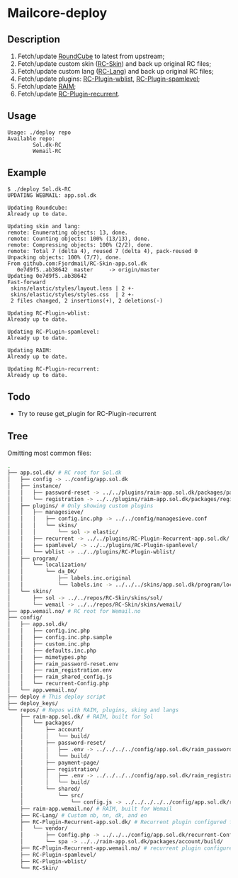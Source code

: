 # Mailcore-deploy

## Description

1. Fetch/update [RoundCube](https://github.com/roundcube/roundcubemail/releases/tag/1.4.11) to latest from upstream;
2. Fetch/update custom skin ([RC-Skin](https://github.com/Fjordmail/RC-Skin)) and back up original RC files;
2. Fetch/update custom lang ([RC-Lang](https://github.com/Fjordmail/RC-Lang)) and back up original RC files;
3. Fetch/update plugins: [RC-Plugin-wblist](https://github.com/Fjordmail/RC-Plugin-wblist), [RC-Plugin-spamlevel](https://github.com/Fjordmail/RC-Plugin-spamlevel);
4. Fetch/update [RAIM](https://github.com/Fjordmail/RAIM);
5. Fetch/update [RC-Plugin-recurrent](https://github.com/Fjordmail/RC-Plugin-recurrent).


## Usage

```console
Usage: ./deploy repo
Available repo:
        Sol.dk-RC
        Wemail-RC
```

## Example

```console
$ ./deploy Sol.dk-RC
UPDATING WEBMAIL: app.sol.dk

Updating Roundcube:
Already up to date.

Updating skin and lang:
remote: Enumerating objects: 13, done.
remote: Counting objects: 100% (13/13), done.
remote: Compressing objects: 100% (2/2), done.
remote: Total 7 (delta 4), reused 7 (delta 4), pack-reused 0
Unpacking objects: 100% (7/7), done.
From github.com:Fjordmail/RC-Skin-app.sol.dk
   0e7d9f5..ab38642  master     -> origin/master
Updating 0e7d9f5..ab38642
Fast-forward
 skins/elastic/styles/layout.less | 2 +-
 skins/elastic/styles/styles.css  | 2 +-
 2 files changed, 2 insertions(+), 2 deletions(-)

Updating RC-Plugin-wblist:
Already up to date.

Updating RC-Plugin-spamlevel:
Already up to date.

Updating RAIM:
Already up to date.

Updating RC-Plugin-recurrent:
Already up to date.
```

## Todo

* Try to reuse get_plugin for RC-Plugin-recurrent

## Tree

Omitting most common files:

```bash
.
├── app.sol.dk/ # RC root for Sol.dk
│   ├── config -> ../config/app.sol.dk
│   ├── instance/
│   │   ├── password-reset -> ../../plugins/raim-app.sol.dk/packages/password-reset/build/
│   │   └── registration -> ../../plugins/raim-app.sol.dk/packages/registration/build/
│   ├── plugins/ # Only showing custom plugins
│   │   ├── managesieve/
│   │   │   ├── config.inc.php -> ../../config/managesieve.conf
│   │   │   └── skins/
│   │   │       └── sol -> elastic/
│   │   ├── recurrent -> ../../plugins/RC-Plugin-Recurrent-app.sol.dk/
│   │   ├── spamlevel/ -> ../../plugins/RC-Plugin-spamlevel/
│   │   └── wblist -> ../../plugins/RC-Plugin-wblist/
│   ├── program/
│   │   └── localization/
│   │       └── da_DK/
│   │           ├── labels.inc.original
│   │           └── labels.inc -> ../../../skins/app.sol.dk/program/localization/da_DK/labels.inc
│   └── skins/
│       ├── sol -> ../../repos/RC-Skin/skins/sol/
│       └── wemail -> ../../repos/RC-Skin/skins/wemail/
├── app.wemail.no/ # RC root for Wemail.no
├── config/
│   ├── app.sol.dk/
│   │   ├── config.inc.php
│   │   ├── config.inc.php.sample
│   │   ├── custom.inc.php
│   │   ├── defaults.inc.php
│   │   ├── mimetypes.php
│   │   ├── raim_password-reset.env
│   │   ├── raim_registration.env
│   │   ├── raim_shared_config.js
│   │   └── recurrent-Config.php
│   └── app.wemail.no/
├── deploy # This deploy script
├── deploy_keys/
└── repos/ # Repos with RAIM, plugins, sking and langs
    ├── raim-app.sol.dk/ # RAIM, built for Sol
    │   └── packages/
    │       ├── account/
    │       │   └── build/
    │       ├── password-reset/
    │       │   ├── .env -> ../../../../config/app.sol.dk/raim_password-reset.env
    │       │   └── build/
    │       ├── payment-page/
    │       ├── registration/
    │       │   ├── .env -> ../../../../config/app.sol.dk/raim_registration.env
    │       │   └── build/
    │       └── shared/
    │           └── src/
    │               └── config.js -> ../../../../../config/app.sol.dk/raim_shared_config.js
    ├── raim-app.wemail.no/ # RAIM, built for Wemail
    ├── RC-Lang/ # Custom nb, nn, dk, and en
    ├── RC-Plugin-Recurrent-app.sol.dk/ # Recurrent plugin configured for Sol
    │   └── vendor/
    │       ├── Config.php -> ../../../config/app.sol.dk/recurrent-Config.php
    │       └── spa -> ../../raim-app.sol.dk/packages/account/build/
    ├── RC-Plugin-Recurrent-app.wemail.no/ # recurrent plugin configured for Wemail
    ├── RC-Plugin-spamlevel/
    ├── RC-Plugin-wblist/
    └── RC-Skin/
```
